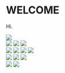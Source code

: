 # WELCOME
Hi. 

<!-- Link -->
<div>
	<a href="#" target="_blank"><img src="https://img.shields.io/badge/Resume-FFFFFF?style=flat-square&logo=Notion&logoColor=000000"/></a>
</div>

<!-- Skills -->
<div>
	<a href="#" target="_blank"><img src="https://img.shields.io/badge/Java-007396?style=flat-square&logo=java&logoColor=FFFFFF"/></a>
	<a href="#" target="_blank"><img src="https://img.shields.io/badge/MySQL-4479A1?style=flat-square&logo=mysql&logoColor=FFFFFF"/></a>
	<a href="#" target="_blank"><img src="https://img.shields.io/badge/Spring Boot-6DB33F?style=flat-square&logo=spring boot&logoColor=FFFFFF"/></a>
</div>
<div>
	<a href="#" target="_blank"><img src="https://img.shields.io/badge/HTML5-E34F26?style=flat-square&logo=html&logoColor=FFFFFF"/></a>
	<a href="#" target="_blank"><img src="https://img.shields.io/badge/css3-1572B6?style=flat-square&logo=css3&logoColor=FFFFFF"/></a>
	<a href="#" target="_blank"><img src="https://img.shields.io/badge/ES6-F7DF1E?style=flat-square&logo=javascript&logoColor=000000"/></a>
	<a href="#" target="_blank"><img src="https://img.shields.io/badge/Typescript-3178C6?style=flat-square&logo=typescript&logoColor=FFFFFF"/></a>
</div>
<div> 
	<a href="#" target="_blank"><img src="https://img.shields.io/badge/VSCode-23007ACC?style=flat-square&logo=visual-studio-code&logoColor=FFFFFF"/></a>
 	<a href="#" target="_blank"><img src="https://img.shields.io/badge/Intellij-000000?style=flat-square&logo=intellijidea&logoColor=FFFFFF"/></a>
	<a href="#" target="_blank"><img src="https://img.shields.io/badge/Git-F05032?style=flat-square&logo=git&logoColor=FFFFFF"/></a>
</div>
<div> 
	<a href="#" target="_blank"><img src="https://img.shields.io/badge/C-A8B9CC?style=flat-square&logo=c&logoColor=FFFFFF"/></a>
 	<a href="#" target="_blank"><img src="https://img.shields.io/badge/Python-3776AB?style=flat-square&logo=python&logoColor=FFFFFF"/></a>
</div>
	

	
